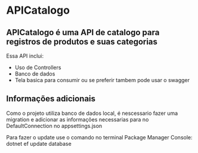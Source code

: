  <h1>APICatalogo </h1>
 <h2>APICatalogo é uma API de catalogo para registros de produtos e suas categorias</h2>
 <p>Essa API inclui:</p>
 <ul>
   <li>Uso de Controllers</li>
   <li>Banco de dados</li>
   <li>Tela basica para consumir ou se preferir tambem pode usar o swagger</li>
 </ul>

 <h2>Informações adicionais</h2>
 <p>Como o projeto utiliza banco de dados local, é nescessario fazer uma migration e adicionar as informações necessarias para no DefaultConnection no appsettings.json</p>
 <p>Para fazer o update use o comando no terminal Package Manager Console: dotnet ef update database</p>
